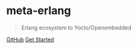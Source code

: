 <!-- ![logo](_media.meta-erlang-logo.svg) -->

# meta-erlang

> Erlang ecosystem to Yocto/Openembedded

<!-- insert asciinema or other gif here -->

[GitHub](https://github.com/joaohf/meta-erlang)
[Get Started](guides-quickstart)
